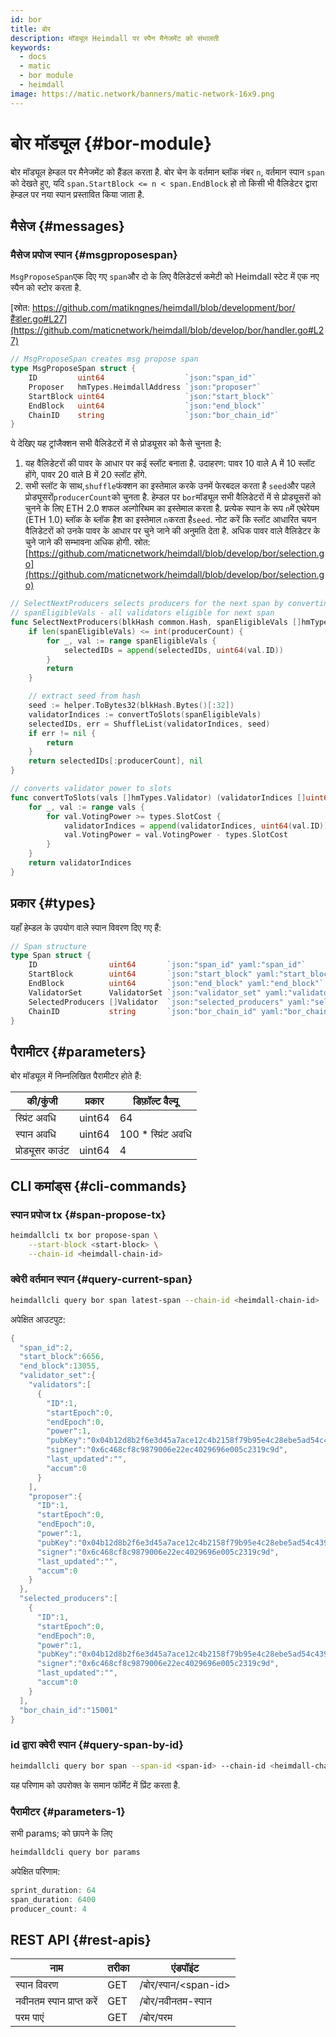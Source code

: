 ```yaml
---
id: bor
title: बोर
description: मॉड्यूल Heimdall पर स्पैन मैनेजमेंट को संभालती
keywords:
  - docs
  - matic
  - bor module
  - heimdall
image: https://matic.network/banners/matic-network-16x9.png
---
```


# बोर मॉड्यूल {#bor-module}

बोर मॉड्यूल हेम्डल पर मैनेजमेंट को हैंडल करता है. बोर चेन के वर्तमान ब्लॉक नंबर `n`, वर्तमान स्पान `span` को देखते हुए, यदि `span.StartBlock <= n < span.EndBlock` हो तो किसी भी वैलिडेटर द्वारा हेम्डल पर नया स्पान प्रस्तावित किया जाता है.

## मैसेज {#messages}

### मैसेज प्रपोज स्पान {#msgproposespan}

`MsgProposeSpan`एक दिए गए `span`और दो के लिए वैलिडेटर्स कमेटी को Heimdall स्टेट में एक नए स्पैन को स्टोर करता है.

[स्रोत: https://github.com/matikngnes/heimdall/blob/development/bor/हैंडler.go#L27](https://github.com/maticnetwork/heimdall/blob/develop/bor/handler.go#L27)

```go
// MsgProposeSpan creates msg propose span
type MsgProposeSpan struct {
	ID         uint64                  `json:"span_id"`
	Proposer   hmTypes.HeimdallAddress `json:"proposer"`
	StartBlock uint64                  `json:"start_block"`
	EndBlock   uint64                  `json:"end_block"`
	ChainID    string                  `json:"bor_chain_id"`
}
```

ये देखिए यह ट्रांजैक्शन सभी वैलिडेटरों में से प्रोड्यूसर को कैसे चुनता है:

1. यह वैलिडेटरों की पावर के आधार पर कई स्लॉट बनाता है. उदाहरण: पावर 10 वाले A में 10 स्लॉट होंगे, पावर 20 वाले B में 20 स्लॉट होंगे.
2. सभी स्लॉट के साथ,`shuffle`फंक्शन का इस्तेमाल करके उनमें फेरबदल करता है `seed`और पहले प्रोड्यूसरों`producerCount`को चुनता है. हेम्डल पर `bor`मॉड्यूल सभी वैलिडेटरों में से प्रोड्यूसरों को चुनने के लिए ETH 2.0 शफल अल्गोरिथम का इस्तेमाल करता है. प्रत्येक स्पान के रूप `n`में एथेरेयम (ETH 1.0) ब्लॉक के ब्लॉक हैश का इस्तेमाल `n`करता है`seed`. नोट करें कि स्लॉट आधारित चयन वैलिडेटरों को उनके पावर के आधार पर चुने जाने की अनुमति देता है. अधिक पावर वाले वैलिडेटर के चुने जाने की सम्भावना अधिक होगी. स्रोत: [https://github.com/maticnetwork/heimdall/blob/develop/bor/selection.go](https://github.com/maticnetwork/heimdall/blob/develop/bor/selection.go)

```go
// SelectNextProducers selects producers for the next span by converting power to slots
// spanEligibleVals - all validators eligible for next span
func SelectNextProducers(blkHash common.Hash, spanEligibleVals []hmTypes.Validator, producerCount uint64) (selectedIDs []uint64, err error) {
	if len(spanEligibleVals) <= int(producerCount) {
		for _, val := range spanEligibleVals {
			selectedIDs = append(selectedIDs, uint64(val.ID))
		}
		return
	}

	// extract seed from hash
	seed := helper.ToBytes32(blkHash.Bytes()[:32])
	validatorIndices := convertToSlots(spanEligibleVals)
	selectedIDs, err = ShuffleList(validatorIndices, seed)
	if err != nil {
		return
	}
	return selectedIDs[:producerCount], nil
}

// converts validator power to slots
func convertToSlots(vals []hmTypes.Validator) (validatorIndices []uint64) {
	for _, val := range vals {
		for val.VotingPower >= types.SlotCost {
			validatorIndices = append(validatorIndices, uint64(val.ID))
			val.VotingPower = val.VotingPower - types.SlotCost
		}
	}
	return validatorIndices
}
```

## प्रकार {#types}

यहाँ हेम्डल के उपयोग वाले स्पान विवरण दिए गए हैं:

```go
// Span structure
type Span struct {
	ID                uint64       `json:"span_id" yaml:"span_id"`
	StartBlock        uint64       `json:"start_block" yaml:"start_block"`
	EndBlock          uint64       `json:"end_block" yaml:"end_block"`
	ValidatorSet      ValidatorSet `json:"validator_set" yaml:"validator_set"`
	SelectedProducers []Validator  `json:"selected_producers" yaml:"selected_producers"`
	ChainID           string       `json:"bor_chain_id" yaml:"bor_chain_id"`
}
```

## पैरामीटर {#parameters}

बोर मॉड्यूल में निम्नलिखित पैरामीटर होते हैं:

| की/कुंजी | प्रकार | डिफ़ॉल्ट वैल्यू |
|----------------------|------|------------------|
| स्प्रिंट अवधि | uint64 | 64 |
| स्पान अवधि | uint64 | 100 * स्प्रिंट अवधि |
| प्रोड्यूसर काउंट | uint64 | 4 |


## CLI कमांड्स {#cli-commands}

### स्पान प्रपोज tx {#span-propose-tx}

```bash
heimdallcli tx bor propose-span \
	--start-block <start-block> \
	--chain-id <heimdall-chain-id>
```

### क्वेरी वर्तमान स्पान {#query-current-span}

```bash
heimdallcli query bor span latest-span --chain-id <heimdall-chain-id>
```

अपेक्षित आउटपुट:

```go
{
  "span_id":2,
  "start_block":6656,
  "end_block":13055,
  "validator_set":{
    "validators":[
      {
        "ID":1,
        "startEpoch":0,
        "endEpoch":0,
        "power":1,
        "pubKey":"0x04b12d8b2f6e3d45a7ace12c4b2158f79b95e4c28ebe5ad54c439be9431d7fc9dc1164210bf6a5c3b8523528b931e772c86a307e8cff4b725e6b4a77d21417bf19",
        "signer":"0x6c468cf8c9879006e22ec4029696e005c2319c9d",
        "last_updated":"",
        "accum":0
      }
    ],
    "proposer":{
      "ID":1,
      "startEpoch":0,
      "endEpoch":0,
      "power":1,
      "pubKey":"0x04b12d8b2f6e3d45a7ace12c4b2158f79b95e4c28ebe5ad54c439be9431d7fc9dc1164210bf6a5c3b8523528b931e772c86a307e8cff4b725e6b4a77d21417bf19",
      "signer":"0x6c468cf8c9879006e22ec4029696e005c2319c9d",
      "last_updated":"",
      "accum":0
    }
  },
  "selected_producers":[
    {
      "ID":1,
      "startEpoch":0,
      "endEpoch":0,
      "power":1,
      "pubKey":"0x04b12d8b2f6e3d45a7ace12c4b2158f79b95e4c28ebe5ad54c439be9431d7fc9dc1164210bf6a5c3b8523528b931e772c86a307e8cff4b725e6b4a77d21417bf19",
      "signer":"0x6c468cf8c9879006e22ec4029696e005c2319c9d",
      "last_updated":"",
      "accum":0
    }
  ],
  "bor_chain_id":"15001"
}
```

### id द्वारा क्वेरी स्पान {#query-span-by-id}

```bash
heimdallcli query bor span --span-id <span-id> --chain-id <heimdall-chain-id>
```

यह परिणाम को उपरोक्त के समान फॉर्मेट में प्रिंट करता है.

### पैरामीटर {#parameters-1}

सभी params; को छापने के लिए

```go
heimdalldcli query bor params
```

अपेक्षित परिणाम:

```go
sprint_duration: 64
span_duration: 6400
producer_count: 4
```

## REST API {#rest-apis}

| नाम | तरीका | एंडपॉइंट |
|----------------------|------|------------------|
| स्पान विवरण | GET | /बोर/स्पान/<span-id\> |
| नवीनतम स्पान प्राप्त करें | GET | /बोर/नवीनतम-स्पान |
| परम पाएं | GET | /बोर/परम |
